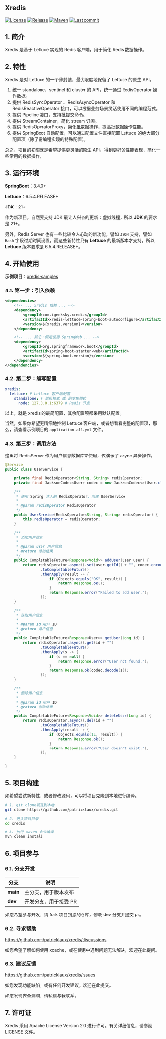## Xredis

[![License](https://img.shields.io/badge/license-Apache%202-4EB1BA.svg)](https://www.apache.org/licenses/LICENSE-2.0.html) [![Release](https://img.shields.io/github/v/release/patricklaux/xredis)](https://github.com/patricklaux/xredis/releases) [![Maven](https://img.shields.io/maven-central/v/com.igeeksky.xredis/xredis.svg)](https://central.sonatype.com/namespace/com.igeeksky.xredis) [![Last commit](https://img.shields.io/github/last-commit/patricklaux/xredis)](https://github.com/patricklaux/xredis/commits)

## 1. 简介

Xredis 是基于 Lettuce 实现的 Redis 客户端，用于简化 Redis 数据操作。

## 2. 特性

Xredis 是对 Lettuce 的一个薄封装，最大限度地保留了 Lettuce 的原生 API。

1. 统一 standalone、sentinel 和 cluster 的 API，统一通过 RedisOperator 操作数据。
2. 提供 RedisSyncOperator 、RedisAsyncOperator 和 RedisReactiveOperator  接口，可以根据业务场景灵活使用不同的编程范式。
3. 提供 Pipeline 接口，支持批提交命令。
4. 提供 StreamContainer，简化 stream 订阅。
5. 提供 RedisOperatorProxy，简化批数据操作，提高批数据操作性能。
6. 提供 SpringBoot 自动配置，可以通过配置文件直接配置 Lettuce 的绝大部分配置项（除了需编程实现的特殊配置）。

总之，项目的初衷就是希望提供更灵活的原生 API，得到更好的性能表现，简化一些常用的数据操作。

## 3. 运行环境

**SpringBoot**：3.4.0+

**Lettuce**：6.5.4.RELEASE+

**JDK**：21+

作为新项目，自然要支持 JDK 最让人兴奋的更新：虚拟线程，所以 **JDK** 的要求是 21+。

另外，Redis Server 也有一些比较令人心动的新功能，譬如 ``JSON`` 支持，譬如 ``Hash`` 字段过期时间设置，而这些新特性只有 **Lettuce** 的最新版本才支持，所以 **Lettuce** 版本要求是 6.5.4.RELEASE+。

## 4. 开始使用

**示例项目**：[xredis-samples](https://github.com/patricklaux/xredis-samples)

### 4.1. 第一步：引入依赖

```xml
<dependencies>
    <!-- ... xredis 依赖 ... -->
    <dependency>
        <groupId>com.igeeksky.xredis</groupId>
        <artifactId>xredis-lettuce-spring-boot-autoconfigure</artifactId>
        <version>${xredis.version}</version>
    </dependency>

    <!-- ... 其它：假定使用 SpringWeb ... -->
    <dependency>
        <groupId>org.springframework.boot</groupId>
        <artifactId>spring-boot-starter-web</artifactId>
        <version>${spring.boot.version}</version>
    </dependency>
</dependencies>
```

### 4.2. 第二步：编写配置

```yaml
xredis:
  lettuce: # Lettuce 客户端配置
    standalone: # 单机模式 或 副本集模式
      node: 127.0.0.1:6379 # Redis 节点
```

以上，就是 xredis 的最简配置，其余配置项都采用默认配置。

当然，如果你希望更精细地控制 Lettuce 客户端，或者想看看完整的配置项，那么，请查看示例项目的 ``application-all.yml`` 文件。

### 4.3. 第三步：调用方法

这里将 RedisServer 作为用户信息数据库来使用，仅演示了 async 异步操作。

```java
@Service
public class UserService {

    private final RedisOperator<String, String> redisOperator;
    private final JacksonCodec<User> codec = new JacksonCodec<>(User.class);

    /**
     * 使用 Spring 注入的 RedisOperator，创建 UserService
     *
     * @param redisOperator RedisOperator
     */
    public UserService(RedisOperator<String, String> redisOperator) {
        this.redisOperator = redisOperator;
    }

    /**
     * 添加用户信息
     *
     * @param user 用户信息
     * @return 添加结果
     */
    public CompletableFuture<Response<Void>> addUser(User user) {
        return redisOperator.async().set(user.getId() + "", codec.encode(user))
                .toCompletableFuture()
                .thenApply(result -> {
                    if (Objects.equals("OK", result)) {
                        return Response.ok();
                    }
                    return Response.error("Failed to add user.");
                });
    }

    /**
     * 获取用户信息
     *
     * @param id 用户 ID
     * @return 用户信息
     */
    public CompletableFuture<Response<User>> getUser(Long id) {
        return redisOperator.async().get(id + "")
                .toCompletableFuture()
                .thenApply(s -> {
                    if (s == null) {
                        return Response.error("User not found.");
                    }
                    return Response.ok(codec.decode(s));
                });
    }

    /**
     * 删除用户信息
     *
     * @param id 用户 ID
     * @return 删除结果
     */
    public CompletableFuture<Response<Void>> deleteUser(Long id) {
        return redisOperator.async().del(id + "")
                .toCompletableFuture()
                .thenApply(result -> {
                    if (Objects.equals(1L, result)) {
                        return Response.ok();
                    }
                    return Response.error("User doesn't exist.");
                });
    }

}
```

## 5. 项目构建

如希望尝试新特性，或者修改源码，可以将项目克隆到本地进行编译。

```bash
# 1. git clone项目到本地
git clone https://github.com/patricklaux/xredis.git

# 2. 进入项目目录
cd xredis

# 3. 执行 maven 命令编译
mvn clean install
```

## 6. 项目参与

### 6.1. 分支开发

| 分支       | 说明           |
|----------|--------------|
| **main** | 主分支，用于版本发布   |
| **dev**  | 开发分支，用于接受 PR |

如您希望参与开发，请 fork 项目到您的仓库，修改 dev 分支并提交 pr。

### 6.2. 寻求帮助

https://github.com/patricklaux/xredis/discussions

如您希望了解如何使用 xcache，或在使用中遇到问题无法解决，欢迎在此提问。

### 6.3. 建议反馈

https://github.com/patricklaux/xredis/issues

如您发现功能缺陷，或有任何开发建议，欢迎在此提交。

如您发现安全漏洞，请私信与我联系。

## 7. 许可证

Xredis 采用 Apache License Version 2.0 进行许可。有关详细信息，请参阅 [LICENSE](LICENSE) 文件。

